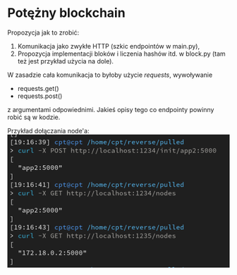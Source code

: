 # Potężny blockchain
Propozycja jak to zrobić:
1. Komunikacja jako zwykłe HTTP (szkic endpointów w main.py),
2. Propozycja implementacji bloków i liczenia hashów itd. w block.py (tam też jest przykład użycia na dole).

W zasadzie cała komunikacja to byłoby użycie *requests*, wywoływanie
- requests.get()
- requests.post()

z argumentami odpowiednimi. Jakieś opisy tego co endpointy powinny robić są w kodzie.


Przykład dołączania node'a:
![img.png](screenshots/adding_node.png)